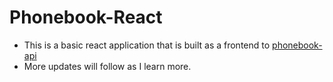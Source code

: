 # Phonebook-React

- This is a basic react application that is built as a frontend to [phonebook-api](https://github.com/MungaiVic)
- More updates will follow as I learn more.
